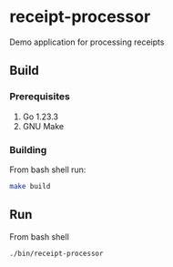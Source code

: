 # receipt-processor
Demo application for processing receipts

## Build
### Prerequisites
1. Go 1.23.3
2. GNU Make

### Building
From bash shell run:
```bash
make build
```

## Run
From bash shell 
```bash
./bin/receipt-processor
```
